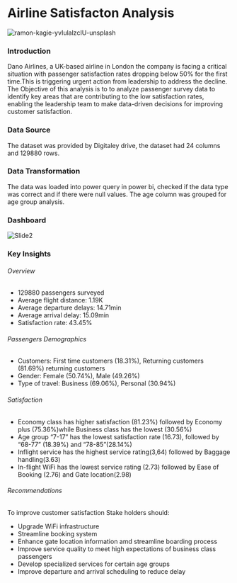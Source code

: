# Airline Satisfacton Analysis
![ramon-kagie-yvIulalzcIU-unsplash](https://github.com/user-attachments/assets/dd7ddada-65c5-4d79-98c1-9c9066a0de60)

### Introduction
Dano Airlines, a UK-based airline in London the company is facing a critical situation with passenger satisfaction rates dropping below 50% for the first time.This is triggering urgent action from leadership to address the decline. The Objective of this analysis is to to analyze passenger survey data to identify key areas that are contributing to the low satisfaction rates, enabling the leadership team to make data-driven decisions for improving customer satisfaction.

### Data Source
The dataset was provided by Digitaley drive, the dataset had 24 columns 
and 129880 rows.

### Data Transformation
The data was loaded into power query in power bi, checked if the data type was correct and if there were null values. The age column was grouped for age group analysis. 

### Dashboard
![Slide2](https://github.com/user-attachments/assets/d1a69db7-613b-4a5b-924f-63076242ed0a)

### Key Insights
###### Overview
- 129880 passengers surveyed
- Average flight distance: 1.19K
- Average departure delays: 14.71min
- Average arrival delay: 15.09min 
- Satisfaction rate: 43.45%

 ###### Passengers Demographics
- Customers: First time customers (18.31%), Returning customers (81.69%) returning customers
- Gender: Female (50.74%), Male (49.26%)
- Type of travel: Business (69.06%), Personal (30.94%)

###### Satisfaction
- Economy class has higher satisfaction (81.23%) followed by Economy plus (75.36%)while Business class has the lowest (30.56%)
- Age group “7-17” has the lowest satisfaction rate (16.73), followed by “68-77” (18.39%) and “78-85”(28.14%)
- Inflight service has the highest service rating(3,64) followed by Baggage handling(3.63)
- In-flight WiFi has the lowest service rating (2.73) followed by Ease of Booking (2.76) and Gate location(2.98)
 
###### Recommendations
To improve customer satisfaction Stake holders should:
- Upgrade WiFi infrastructure
- Streamline booking system
- Enhance gate location information amd streamline boarding process
- Improve service quality to meet high expectations of business class passengers
- Develop specialized services for certain age groups
- Improve departure and arrival scheduling to reduce delay

